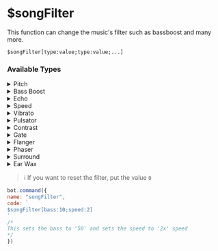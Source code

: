 # $songFilter

This function can change the music's filter such as bassboost and many more.

```text
$songFilter[type:value;type:value;...]
```

### Available Types

<details>
<summary>Pitch</summary>
<table>
  <tr><th align="left">
    Pitch
  </th></tr>
  <tr><td>

  Changes the pitch of the audio

  Raw usage: `pitch:number`

  Usage: `pitch:1.5`

  Min: `0.1` Max: `1.9`
  </tr></td>
</table>
</details>

<details>
<summary>Bass Boost</summary>
<table>
  <tr><th align="left">
    Bass Boost
  </th></tr>
  <tr><td>

  Changes the bass for the audio

  Raw Usage: `bass:number`

  Usage: `bass:5`

  Min: `-20` Max: `20`
  </td></tr>
</table>
</details>

<details>
<summary>Echo</summary>
<table>
  <tr><th align="left">
    Echo
  </th></tr>
  <tr><td>

  Sets an echo for the audio

  Raw Usage: `echo:number`

  Usage: `echo:100`

  Min: `0.9` Max: `90000`
  </td></tr>
</table>
</details>

<details>
<summary>Speed</summary>
<table>
  <tr><th align="left">
    Speed
  </th></tr>
  <tr><td>

  Sets a speed for the audio

  Raw Usage: `speed:number`

  Usage: `speed:1.5`

  Min: `0.1` Max: `1.9`
  </td></tr>
</table>
</details>

<details>
<summary>Vibrato</summary>
<table>
  <tr><th align="left">
    Vibrato
  </th></tr>
  <tr><td>

  Sets a vibrato for the audio

  Raw Usage: `vibrato:number`

  Usage: `vibrato:0.5`

  Min: `0.1` Max: `0.9`
  </td></tr>
</table>
</details>

<details>
<summary>Pulsator</summary>
<table>
  <tr><th align="left">
    Pulsator
  </th></tr>
  <tr><td>

  Set a pulsator to the audio

  Raw Usage: `pulsator:number`

  Usage: `pulsator:5`

  Min: `0.1` Max: `99.9`
  </td></tr>
</table>
</details>

<details>
<summary>Contrast</summary>
<table>
  <tr><th align="left">
    Contrast
  </th></tr>
  <tr><td>

  Sets a contrast for the audio

  Raw Usage: `contrast:number`

  Usage: `contrast:1`

  Min: `0.1` Max: `99.9`
  </td></tr>
</table>
</details>

<details>
<summary>Gate</summary>
<table>
  <tr><th align="left">
    Gate
  </th></tr>
  <tr><td>

  Reduces the noise of the audio

  Raw Usage: `gate:on/off`

  On: `1` Off: `0`

  Usage: `gate:1`
  </td></tr>
</table>
</details>

<details>
<summary>Flanger</summary>
<table>
  <tr><th align="left">
    Flanger
  </th></tr>
  <tr><td>

  Applies a flanging effect for the audio

  Raw Usage: `flanger:on/off`

  On: `1` Off: `0`

  Usage: `flanger:1`
  </td></tr>
</table>
</details>

<details>
<summary>Phaser</summary>
<table>
  <tr><th align="left">
    Phaser
  </th></tr>
  <tr><td>

  Add a phasing effect for the audio

  Raw Usage: `phaser:on/off`

  On: `1` Off: `0`

  Usage: `phaser:1`
  </td></tr>
</table>
</details>

<details>
<summary>Surround</summary>
<table>
  <tr><th align="left">
    Surround
  </th></tr>
  <tr><td>

  Applies surround sound filter for the audio

  Raw Usage: `surround:on/off`

  On: `1` Off: `0`

  Usage: `surround:1`
  </td></tr>
</table>
</details>

<details>
<summary>Ear Wax</summary>
<table>
  <tr><th align="left">
    Ear Wax
  </th></tr>
  <tr><td>

  Makes the audio easier to listen on headphones

  Raw Usage: `earwax:on/off`

  On: `1` Off: `0`

  Usage: `earwax:1`
  </td></tr>
</table>
</details>

> ℹ️ If you want to reset the filter, put the value `0`

```javascript
bot.command({
name: "songFilter",
code: `
$songFilter[bass:10;speed:2]
`
/*
This sets the bass to '50' and sets the speed to '2x' speed
*/
})
```



